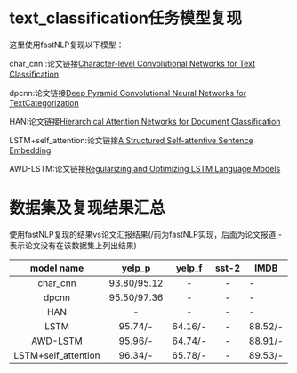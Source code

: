 # text_classification任务模型复现
这里使用fastNLP复现以下模型：

char_cnn :论文链接[Character-level Convolutional Networks for Text Classiﬁcation](https://arxiv.org/pdf/1509.01626v3.pdf)

dpcnn:论文链接[Deep Pyramid Convolutional Neural Networks for TextCategorization](https://ai.tencent.com/ailab/media/publications/ACL3-Brady.pdf)

HAN:论文链接[Hierarchical Attention Networks for Document Classiﬁcation](https://www.cs.cmu.edu/~diyiy/docs/naacl16.pdf)

LSTM+self_attention:论文链接[A Structured Self-attentive Sentence Embedding](<https://arxiv.org/pdf/1703.03130.pdf>)

AWD-LSTM:论文链接[Regularizing and Optimizing LSTM Language Models](<https://arxiv.org/pdf/1708.02182.pdf>)

# 数据集及复现结果汇总

使用fastNLP复现的结果vs论文汇报结果(/前为fastNLP实现，后面为论文报道,-表示论文没有在该数据集上列出结果)

model name | yelp_p | yelp_f | sst-2|IMDB
:---: | :---: | :---: | :---: |----- 
char_cnn | 93.80/95.12 | - | - |- 
dpcnn | 95.50/97.36 | - | - |- 
HAN |- | - | - |-
LSTM| 95.74/- |64.16/- |- |88.52/-
AWD-LSTM| 95.96/- |64.74/- |- |88.91/-
LSTM+self_attention| 96.34/- | 65.78/- | - |89.53/-

